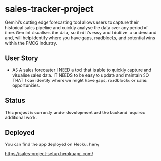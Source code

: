 # sales-tracker-project

Gemini’s cutting edge forecasting tool allows users to capture their historical sales pipeline and quickly analyse the data over any period of time. Gemini visualises the data, so that it’s easy and intuitive to understand and, will help identify where you have gaps, roadblocks, and potential wins within the FMCG Industry.

## User Story 

* AS A sales forecaster
I NEED a tool that is able to quickly capture and visualise sales data.
IT NEEDS to be easy to update and maintain
SO THAT I can identify where we might have gaps, roadblocks or sales opportunities. 


## Status

This project is currently under development and the backend requires additional work.

## Deployed 

You can find the app deployed on Heoku, here;

https://sales-project-setup.herokuapp.com/
